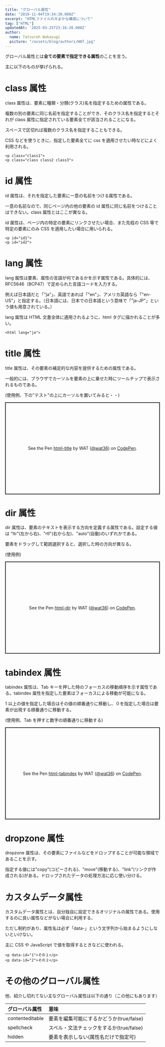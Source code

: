 ```yaml
---
title: "グローバル属性"
date: "2019-11-04T19:34:30.000Z"
excerpt: "HTMLファイルの大まかな構成について"
tag: ["HTML"]
updatedAt: '2025-03-25T23:16:20.000Z'
author:
  name: Tatsuroh Wakasugi
  picture: "/assets/blog/authors/WAT.jpg"
---
```


グローバル属性とは**全ての要素で指定できる属性**のことを言う。

主に以下のものが挙げられる。

# class 属性

class 属性は、要素に種類・分類(クラス)名を指定するための属性である。

複数の別の要素に同じ名前を指定することができ、そのクラス名を指定するとそれが class 属性に指定されている要素全てが該当されることになる。

スペースで区切れば複数のクラス名を指定することもできる。

CSS などを使うときに、指定した要素全てに css を適用させたい時などによく利用される。

```
<p class="class1">
<p class="class class2 class3">
```

# id 属性

id 属性は、それを指定した要素に一意の名前をつける属性である。

一意の名前なので、同じページ内の他の要素の id 属性に同じ名前をつけることはできない。class 属性とはここが異なる。

id 属性は、ページ内の特定の要素にリンクさせたい場合、また先程の CSS 等で特定の要素にのみ CSS を適用したい場合に用いられる。

```
<p id="id1">
<p id="id2">
```

# lang 属性

lang 属性は要素、属性の言語が何であるかを示す属性である。具体的には、RFC5646（BCP47）で定められた言語コードを入力する。

例えば日本語だと「"ja"」、英語であれば「"en"」、アメリカ英語なら「"en-US"」と指定する。（日本語には、日本での日本語という意味で「"ja-JP"」という値も用意されている。）

lang 属性は HTML 文書全体に適用されるように、html タグに描かれることが多い。

```
<html lang="ja">
```

# title 属性

title 属性は、その要素の補足的な内容を提供するための属性である。

一般的には、ブラウザでカーソルを要素の上に乗せた時にツールチップで表示されるものである。

(使用例、下の"テスト"の上にカーソルを置いてみると・・)

<p class="codepen" data-height="300" data-default-tab="html,result" data-slug-hash="WbNpqmB" data-pen-title="html-title" data-user="wat36" style="height: 300px; box-sizing: border-box; display: flex; align-items: center; justify-content: center; border: 2px solid; margin: 1em 0; padding: 1em;">
  <span>See the Pen <a href="https://codepen.io/wat36/pen/WbNpqmB">
  html-title</a> by WAT (<a href="https://codepen.io/wat36">@wat36</a>)
  on <a href="https://codepen.io">CodePen</a>.</span>
</p>
<script async src="https://public.codepenassets.com/embed/index.js"></script>

# dir 属性

dir 属性は、要素のテキストを表示する方向を定義する属性である。設定する値は "ltr"(左から右)、"rtl"(右から左)、"auto"(自動)のいずれかである。

要素をドラッグして範囲選択すると、選択した時の方向が異なる。

(使用例)

<p class="codepen" data-height="300" data-default-tab="html,result" data-slug-hash="jEOBjRg" data-pen-title="html-dir" data-user="wat36" style="height: 300px; box-sizing: border-box; display: flex; align-items: center; justify-content: center; border: 2px solid; margin: 1em 0; padding: 1em;">
  <span>See the Pen <a href="https://codepen.io/wat36/pen/jEOBjRg">
  html-dir</a> by WAT (<a href="https://codepen.io/wat36">@wat36</a>)
  on <a href="https://codepen.io">CodePen</a>.</span>
</p>
<script async src="https://public.codepenassets.com/embed/index.js"></script>

# tabindex 属性

tabindex 属性は、Tab キーを押した時のフォーカスの移動順序を示す属性である。tabindex 属性を指定した要素はフォーカスによる移動が可能になる。

1 以上の値を指定した場合はその値の順番通りに移動し、０を指定した場合は要素が出現する順番通りに移動する。

(使用例、Tab を押すと数字の順番通りに移動する)

<p class="codepen" data-height="300" data-default-tab="html,result" data-slug-hash="RNwgwrG" data-pen-title="html-tabindex" data-user="wat36" style="height: 300px; box-sizing: border-box; display: flex; align-items: center; justify-content: center; border: 2px solid; margin: 1em 0; padding: 1em;">
  <span>See the Pen <a href="https://codepen.io/wat36/pen/RNwgwrG">
  html-tabindex</a> by WAT (<a href="https://codepen.io/wat36">@wat36</a>)
  on <a href="https://codepen.io">CodePen</a>.</span>
</p>
<script async src="https://public.codepenassets.com/embed/index.js"></script>

# dropzone 属性

dropzone 属性は、その要素にファイルなどをドロップすることが可能な領域であることを示す。

指定する値には"copy"(コピーされる)、"move"(移動する)、"link"(リンクが作成される)がある。ドロップされたデータの処理方法に応じ使い分ける。

# カスタムデータ属性

カスタムデータ属性とは、自分独自に設定できるオリジナルの属性である。使用するのに良い属性などがない場合に利用する、

ただし制約があり、属性名は必ず「data-」という文字列から始まるようにしないといけない。

主に CSS や JavaScript で値を取得するときなどに使われる。

```
<p data-id="1">その１</p>
<p data-id="2">その２</p>
```

# その他のグローバル属性

他、紹介し切れてない主なグローバル属性は以下の通り（この他にもあります）

| グローバル属性  | 意味                                     |
| :-------------- | :--------------------------------------- |
| contenteditable | 要素を編集可能にするかどうか(true/false) |
| spellcheck      | スペル・文法チェックをするか(true/false) |
| hidden          | 要素を表示しない(属性名だけで指定可)     |
